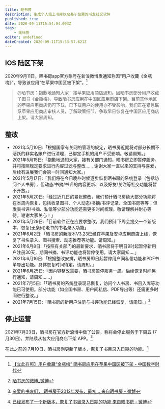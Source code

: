 ```yaml
---
title: 晒书房
description: 生成个人线上书库以及基于位置的书友社交软件
published: true
date: 2020-09-11T15:54:04.093Z
tags:
    - 无标签
editor: undefined
dateCreated: 2020-09-11T15:53:57.621Z
---
```


## IOS 陆区下架

2020年9月11日，晒书房app官方账号在新浪微博发通知称因“用户收藏《金瓶梅》”，导致该应用“在苹果中国区被下架”。[^1]

> @晒书房：抱歉地通知大家：接苹果应用商店通知，因晒书房部分用户收藏了图书《金瓶梅》，导致晒书房应用在中国区应用商店下架。目前其他地区的苹果应用商店仍可下载，已下载用户的使用亦不受影响。我们正在紧急联系苹果应用商店审核人员，了解政策细节，争取早日恢复在中国区应用商店上架。请大家周知。

[^1]: [【立此存照】用户收藏“金瓶梅” 晒书房应用在苹果中国区被下架 - 中国数字时代](https://web.archive.org/web/20200911114832/https://chinadigitaltimes.net/chinese/2020/09/【立此存照】用户收藏金瓶梅-晒书房应用在苹/?utm_source=dlvr.it&utm_medium=twitter)

## 整改

+ 2021年5月10日:「根据国家有关网络管理的规定，晒书房近期将对部分长期不活跃的非实名账户进行清理，已绑定手机的用户不受影响。敬请周知。」
+ 2021年5月15日:「抱歉地通知大家，接有关部门通知，晒书房立即暂停服务、并将按照规定要求进行内容过滤与整改...... 谢谢大家一直以来的支持与喜爱，后续有进展我们会第一时间通知大家。」
+ 2021年5月17日:「我们将在今日晚些时候逐步恢复晒书房的系统登录（包括访问个人书房），但动态/书摘/书评的内容更新、以及好友/关注等社交功能将暂不开放。」
+ 2021年5月20日:「经过近几日的紧张整改，我们预计晒书房绝大部分功能将在本周内恢复，包括收录图书、个人动态/书摘/书评记录、全国书房等等；但发表书评/书摘、私信等少部分功能还需更多时间梳理。敬请理解并耐心等待。谢谢大家关心！」
+ 2021年5月29日:「目前软件正在应要求整改，我们预计下周会提交一个新版本，恢复(无条码)老书的书名录入功能」
+ 2021年6月2日:「晒书房的新版本V3.23已经在苹果及安卓应用商店上线，恢复了书名录入、图书搜索、动态推荐等功能。请周知。」
+ 2021年6月8日:「按照有关部门的最新要求，晒书房将于明日9时起暂停新用户注册30天，期间书摘、书评功能也将暂停使用。请大家周知....」 
+ 2021年6月16日:「根据整改安排，晒书房即日起暂停用户间私信功能和PDF书单导出功能。具体恢复时间待定。请周知。」
+ 2021年6月25日:「因内容整改需要，晒书房暂停服务一周。后续恢复时间另行通知，请周知......」
+ 2021年7月5日:「「晒书房的系统登录现已恢复，访问个人书房、书目入库等功能已可使用。部分功能（如全国书房、用户间私信、PDF导出等）还需更多时间进行整改。」
+ 2021年7月15日:「晒书房的新用户注册与书评功能已经恢复，请周知。」[^xw_shaishufang]

[^xw_shaishufang]: [晒书房的微博_微博](https://weibo.com/shaishufang)

## 停止运营

2021年7月23日，晒书房在官方新浪博中做了公告，称将会停止服务于下周五 (7月30日)，并陆续从各大应用商店下架 APP。[^Kq30cbkFK]

[^Kq30cbkFK]: [亲爱的书友们， 晒书房于2012年发布，最初... 来自晒书房 - 微博](https://weibo.com/2363826370/Kq30cbkFK)

在此之前的 7月10日，晒书房刚更新了版本，恢复了书目录入日期的功能。[^Ko3mYuZog]

[^Ko3mYuZog]: [已经发布了一个新版本，恢复了书目录入日期的功能 来自晒书房 - 微博](https://weibo.com/2363826370/Ko3mYuZog)
